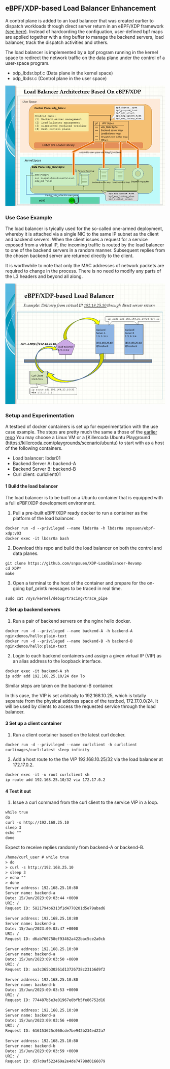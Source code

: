 ## eBPF/XDP-based Load Balancer Enhancement

A control plane is added to an load balancer that was created earlier to dispatch workloads through direct server return in an eBPF/XDP framework [(see here)](https://github.com/snpsuen/XDP_DSR_Load_Balancer). Instead of hardcording the configuation, user-defined bpf maps are applied together with a ring buffer to manage the backend servers, load balancer, track the dispatch activities and others. 

The load balancer is implemented by a bpf program running in the kernel space to redirect the network traffic on the data plane under the control of a user-space program.
* xdp_lbdsr.bpf.c (Data plane in the kernel space)
* xdp_lbdsr.c (Control plane in the user space)

![Load Balancer Architecture Based on eBPF/XDP](XDP_DSR_LoadBalancer01_p2.png)

### Use Case Example

The load balancer is tyically used for the so-called one-armed deployment, whereby it is attached via a single NIC to the same IP subnet as the client and backend servers. When the client issues a request for a service exposed from a virtual IP, the incoming traffic is routed by the load balancer to one of the backend servers in a random manner. Subsequent replies from the chosen backend server are returned directly to the client.

It is worthwhile to note that only the MAC addresses of network packets are required to change in the process. There is no need to modify any parts of the L3 headers and beyond all along.

![Delivery Of Workloads Through Direct Server Return](XDP_DSR_LoadBalancer01_p1.png)

### Setup and Experimentation

A testbed of docker containers is set up for experimentation with the use case example. The steps are pretty much the same a those of the [earlier repo](https://github.com/snpsuen/XDP_DSR_Load_Balancer) You may choose a Linux VM or a [Killercoda Ubuntu Playground (https://killercoda.com/playgrounds/scenario/ubuntu) to start with as a host of the following containers.
* Load balancer: lbdsr01
* Backend Server A: backend-A
* Backend Server B: backend-B
* Curl client: curlclient01

#### 1  Build the load balancer
The load balancer is to be built on a Ubuntu container that is equipped with a full ePBF/XDP development environment.
1. Pull a pre-built eBPF/XDP ready docker to run a container as the platform of the load balancer.
```
docker run -d --privileged --name lbdsr0a -h lbdsr0a snpsuen/ebpf-xdp:v03
docker exec -it lbdsr0a bash
```
2. Download this repo and build the load balancer on both the control and data planes.
```
git clone https://github.com/snpsuen/XDP-LoadBalancer-Revamp
cd XDP*
make
```
3. Open a terminal to the host of the container and prepare for the on-going bpf_printk messages to be traced in real time.
```
sudo cat /sys/kernel/debug/tracing/trace_pipe
```

#### 2  Set up backend servers
1. Run a pair of backend servers on the nginx hello docker.
```
docker run -d --privileged --name backend-A -h backend-A nginxdemos/hello:plain-text
docker run -d --privileged --name backend-B -h backend-B nginxdemos/hello:plain-text
```
2. Login to each backend containers and assign a given virtual IP (VIP) as an alias address to the loopback interface.
```
docker exec -it backend-A sh
ip addr add 192.168.25.10/24 dev lo
```
Similar steps are taken on the backend-B container.

In this case, the VIP is set arbitraily to 192.168.10.25, which is totally separate from the physical address space of the testbed, 172.17.0.0/24. It will be used by clients to access the requested service through the load balancer.

#### 3  Set up a client container
1. Run a client container based on the latest curl docker.
```
docker run -d --privileged --name curlclient -h curlclient curlimages/curl:latest sleep infinity
```
2. Add a host route to the the VIP 192.168.10.25/32 via the load balancer at 172.17.0.2.
```
docker exec -it -u root curlclient sh
ip route add 192.168.25.10/32 via 172.17.0.2
```

#### 4  Test it out
1. Issue a curl command from the curl client to the service VIP in a loop.
```
while true
do
curl -s http://192.168.25.10
sleep 3
echo ""
done
```
Expect to receive replies randomly from backend-A or backend-B.
```
/home/curl_user # while true
> do
> curl -s http://192.168.25.10
> sleep 3
> echo ""
> done
Server address: 192.168.25.10:80
Server name: backend-a
Date: 15/Jun/2023:09:03:44 +0000
URI: /
Request ID: 5821794b6313f1d4770201d5e79abad6

Server address: 192.168.25.10:80
Server name: backend-a
Date: 15/Jun/2023:09:03:47 +0000
URI: /
Request ID: d6ab760758ef93462a422bac5ce2a0cb

Server address: 192.168.25.10:80
Server name: backend-a
Date: 15/Jun/2023:09:03:50 +0000
URI: /
Request ID: aa3c365b30261d13726738c231b6d9f2

Server address: 192.168.25.10:80
Server name: backend-b
Date: 15/Jun/2023:09:03:53 +0000
URI: /
Request ID: 774487b5e3e01967e0bfb5fe86752d16

Server address: 192.168.25.10:80
Server name: backend-a
Date: 15/Jun/2023:09:03:56 +0000
URI: /
Request ID: 616153625c060cde7be942b234ed22a7

Server address: 192.168.25.10:80
Server name: backend-b
Date: 15/Jun/2023:09:03:59 +0000
URI: /
Request ID: d37c0af522469a2e4de74798d0166079
```



